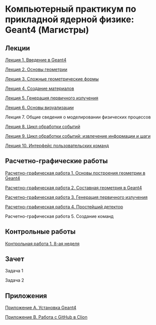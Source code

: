 # Компьютерный практикум по прикладной ядерной физике: Geant4 (Магистры)

## Лекции

[Лекция 1. Введение в Geant4](https://github.com/dep24/M_INFO/blob/master/pdf_res/%D0%92%D0%B2%D0%B5%D0%B4%D0%B5%D0%BD%D0%B8%D0%B5%20%D0%B2%20Geant4.pdf)

[Лекция 2. Основы геометрии](https://github.com/dep24/M_INFO/blob/master/pdf_res/%D0%9E%D1%81%D0%BD%D0%BE%D0%B2%D1%8B%20%D0%B3%D0%B5%D0%BE%D0%BC%D0%B5%D1%82%D1%80%D0%B8%D0%B8.pdf)

[Лекция 3. Сложные геометрические формы](https://github.com/dep24/M_INFO/blob/master/pdf_res/%D0%A1%D0%BB%D0%BE%D0%B6%D0%BD%D1%8B%D0%B5%20%D0%B3%D0%B5%D0%BE%D0%BC%D0%B5%D1%82%D1%80%D0%B8%D1%87%D0%B5%D1%81%D0%BA%D0%B8%D0%B5%20%D1%84%D0%BE%D1%80%D0%BC%D1%8B.pdf)

[Лекция 4. Создание материалов](https://github.com/dep24/M_INFO/blob/master/pdf_res/%D0%A1%D0%BE%D0%B7%D0%B4%D0%B0%D0%BD%D0%B8%D0%B5%20%D0%BC%D0%B0%D1%82%D0%B5%D1%80%D0%B8%D0%B0%D0%BB%D0%BE%D0%B2.pdf)

[Лекция 5. Генерация первичного излучения](https://github.com/dep24/M_INFO/blob/master/pdf_res/%D0%93%D0%B5%D0%BD%D0%B5%D1%80%D0%B0%D1%86%D0%B8%D1%8F%20%D0%BF%D0%B5%D1%80%D0%B2%D0%B8%D1%87%D0%BD%D0%BE%D0%B3%D0%BE%20%D0%B8%D0%B7%D0%BB%D1%83%D1%87%D0%B5%D0%BD%D0%B8%D1%8F.pdf)

[Лекция 6. Основы визуализации](https://github.com/dep24/M_INFO/blob/master/pdf_res/%D0%9E%D1%81%D0%BD%D0%BE%D0%B2%D1%8B%20%D0%B2%D0%B8%D0%B7%D1%83%D0%B0%D0%BB%D0%B8%D0%B7%D0%B0%D1%86%D0%B8%D0%B8.pdf)

Лекция 7. Общие сведения о моделировании физических процессов

[Лекция 8. Цикл обработки событий](https://github.com/dep24/M_INFO/blob/master/pdf_res/%D0%A6%D0%B8%D0%BA%D0%BB%20%D0%BE%D0%B1%D1%80%D0%B0%D0%B1%D0%BE%D1%82%D0%BA%D0%B8%20%D1%81%D0%BE%D0%B1%D1%8B%D1%82%D0%B8%D0%B9.pdf)

[Лекция 9. Цикл обработки событий: извлечение информации и шаги](https://github.com/dep24/M_INFO/blob/master/pdf_res/%D0%A6%D0%B8%D0%BA%D0%BB%20%D0%BE%D0%B1%D1%80%D0%B0%D0%B1%D0%BE%D1%82%D0%BA%D0%B8%20%D1%81%D0%BE%D0%B1%D1%8B%D1%82%D0%B8%D0%B9_%20%D0%A8%D0%B0%D0%B3%D0%B8.pdf)

[Лекция 10. Интерфейс пользовательских команд](https://github.com/dep24/M_INFO/blob/master/pdf_res/%D0%98%D0%BD%D1%82%D0%B5%D1%80%D1%84%D0%B5%D0%B9%D1%81%20%D0%BF%D0%BE%D0%BB%D1%8C%D0%B7%D0%BE%D0%B2%D0%B0%D1%82%D0%B5%D0%BB%D1%8C%D1%81%D0%BA%D0%B8%D1%85%20%D0%BA%D0%BE%D0%BC%D0%B0%D0%BD%D0%B4.pdf)


## Расчетно-графические работы
[Расчетно-графическая работа 1. Основы построения геометрии в Geant4](https://github.com/dep24/M_PW_1_Geometry)

[Расчетно-графическая работа 2. Составная геометрия в Geant4](https://github.com/dep24/M_PW_2_Geometry)

[Расчетно-графическая работа 3. Генерация первичного излучения](https://github.com/dep24/M_DGW_3)

[Расчетно-графическая работа 4. Простейший детектор](https://github.com/dep24/M_DGW_4)

Расчетно-графическая работа 5. Создание команд

## Контрольные работы

[Контрольная работа 1. 8-ая неделя](https://github.com/dep24/M_FW_1)

## Зачет

Задача 1

Задача 2


## Приложения
[Приложение А. Установка Geant4](https://github.com/dep24/M_INFO/blob/master/pdf_res/%D0%A3%D1%81%D1%82%D0%B0%D0%BD%D0%BE%D0%B2%D0%BA%D0%B0%20Geant4.pdf)

[Приложение B. Работа с GitHub в Clion](https://github.com/dep24/M_INFO/blob/master/pdf_res/%D0%A0%D0%90%D0%91%D0%9E%D0%A2%D0%90_%D0%A1_GITHUB_%D0%92_CLION.PDF)

